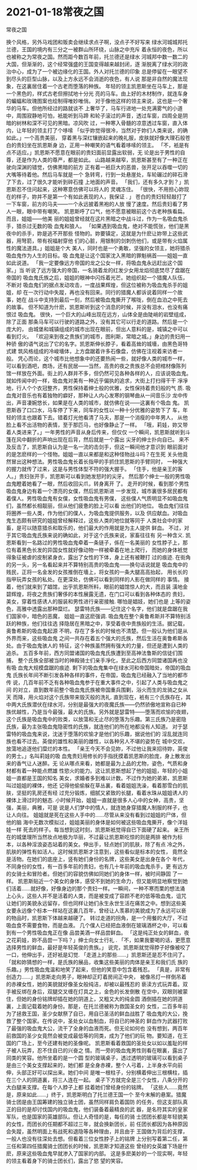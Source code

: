 # 2021-01-18常夜之国



常夜之国



换个风格，另外马戏团和贩卖会继续求点子啊，没点子不好写来
绿水河城城邦托兰德，王国的境内有三分之一被群山所环绕，山脉之中充斥
着永恒的夜色，所以也被称之为常夜之国。然而距今数百年前，托兰德还是绿水
河城邦中数一数二的大国，但渐渐的，这个经常强盛的王国变得越来越封闭，逐
渐脱离了绿水河的政治中心，成为了一个被边缘化的王国。外人对托兰德的印象
总是停留在一眼望不到尽头的巨型山脉，以及上方永远不会消逝的夜色，有人说
那是非自然的魔法现象，在这裏居住着一个古老而堕落的种族。
年轻的领主凯恩斯坐在马车上，那是一个黑色的，样式古老但擦拭地十分光
亮的马车。由上好的木材制作，就连车身的蝙蝠和玫瑰图案也绘制得唯妙唯俏。
对于像他这样的领主来说，这也是一个奢华的马车。但他所经过的路就谈不
上奢华了，马车行进地一处充满雾气的小道中，周围寂静地可怕，衹能听到马蹄
和轮子滚过的声音，透过车窗，四周全是阴暗的树林和深不可见的黑暗。凉风吹
过，一种寒入骨髓的凉意透过车窗，直入体内，让年轻的领主打了个哆嗦
「似乎妳觉得很冷，当然对于妳们人类来说，的确如此。」一个高贵美丽，
穿着黑与深红镶嵌起来的晚礼服，皮肤就好像大理石般苍白的贵妇坐在凯恩斯身
边，正用一种嘲笑的语气看着哆嗦的领主。
「不，衹是有点不适应。」凯恩斯不愿意在眼前的贵妇面前显露出软弱，无
论是出于男性的自尊，还是作为人类的尊严，都是如此。
山路越来越窄，凯恩斯甚至有了一种正在驶向深渊的错觉，仿佛黑暗的前方
正有着一衹巨大的恶兽，张开足以吞噬一切的大嘴等待着他。然后马车就是一个
急转弯，行到一处悬崖处，车轮碾过的碎石滑了下去，过了很久才能听到碎石撞
上地面的声音。
「我们，还有多久才到？」凯恩斯忍不住问起来，这种寒意仿佛可以将人的
灵魂冻住。
「很快，不用担心妳现在的样子，妳并不是第一个有如此表现的人，我保证
. 」
苍白的贵妇轻轻敲打了一下车窗，前方的马夫——一个永远披着黑袍的人放
慢了速度。然后贵妇看了男人一眼，眼中带有嘲笑。
凯恩斯呼了口气，他不愿意被眼前这个古老种族看扁。而且，姐姐——他美
丽的姐姐曾经就在这片黑暗之中战斗过，作为一名吸血鬼杀手，猎杀过无数的吸
血鬼和狼人。
「如果遇到吸血鬼，绝对不能慌张，他们是黑夜中的杀手，妳是逃不开那些
怪物的。妳要镇定，这就是为什麽让妳带上这些武器，用弩箭，带有祝福射穿他
们的心脏，用银制的剑刺伤他们，或是带有火焰属性的魔法道具。」姐姐是个大
美人，同时也是一个勇敢，坚强的女领主，她将猎杀吸血鬼作为人生的目标。吸
血鬼是让这个国家沈入黑暗的罪魁祸首——姐姐一直如此说道。
「我一定要像远方帝国的龙之公女一样，将吸血鬼永远赶出这个国家。」当
听说了远方强大的帝国，一名骑着龙的红发少女用龙焰彻底焚尽了盘踞在帝国的
吸血鬼氏族之后，姐姐的眼神中闪烁着光芒。她组织起一个猎魔人队伍，不断对
吸血鬼们的据点发动攻击，一度战果辉煌，但这位被称为吸血鬼杀手的姐姐，却
在一次行动中失蹤，再也没有回来。同行的猎魔人都诉说着同样一个故事，她在
战斗中支持到最后一刻，然后被吸血鬼撕开了喉咙，倒在血泊之中死去的故事。
但不知道为什麽，凯恩斯听到这个消息的时候，并没有泪水，也没有痛恨过
吸血鬼。
很快，一个巨大的山峰出现在远方，山体全是由陡峭的岩壁组成，除了正面
那条马车可以行驶的道路之外，没有其它可以行走的道路。然后是一个庞大的，
由城堡和城镇组成的城市出现在眼前，但出人意料的是，城镇之中可以看到灯火。
「欢迎来到夜之贵族们的城市，图利斯，常暗之城。」身边的贵妇用一种骄
傲的语气说出了它的名字。凯恩斯伸长脖子，看着高耸的城墻，由黑色哥特式建
筑风格组成的冷峻墻体，上方盘踞着许多石像盘，仿佛在注视着来访者一般。
凭心而论，这个城市比他想象中的还要热闹一些，就好像人类的城市一样，
可以看到酒吧，商场，还有民居——当然，高贵的夜之贵族总不会把棺材像陈列
馆一样放在外面。街上的人群并不多，但仍然可见各种各样的人，应该说吸血鬼。
就如传闻中的一样，吸血鬼对美有一种近乎偏执的追求，大街上打扫得干干
凈凈地，行人个个衣冠整齐，男性保持着绅士般的优雅，女性保持着贵妇般的气
质. 吸血鬼对音乐也有着独物的癖好，那种让人内心发寒的钢琴曲从一间音乐沙
龙中传出，声音凄婉悠长，如果是在人类的城市，就仿佛在说——这裏有个吸血
鬼。
凯恩斯吞了口口水，马车停了下来，同车的女性以一种十分优雅的姿势下了
车，年轻的领主也跟着下去。错着灯光他看清了马夫，那是一个消瘦的中年男人，
从他脸上看不出活物的表情，至于那匹马，也好像静止了一样。
「哦，莉娃，妳又带着人类进来了。」一年男性的声音从身后传来，但仅仅
一个瞬间，凯恩斯就听到斗篷在风中翻折的声响出现在后背，然后就是一个露出
尖牙的绅士扑向自已。
来不及反击了，凯恩斯自认为是一名一流的击剑手，但这一瞬间他才意识到
眼前面对的是怎麽样的一个怪物。姐姐一直以来都是和这种怪物战斗吗？在生死
关头他竟然冒出这种想法。男性吸血鬼长着长指甲的手抓住凯恩斯的手臂同时，
一种强大的握力就传了过来，这是与男性体型不符的强大握手。
「住手，他是亲王的客人。」贵妇张开手，凯恩斯可以看到她发怒时的尖牙。
然后那个绅士一般的男性吸血鬼瞪着她看了一眼，然后收回尖爪，转身离开
了。
走开的时候，看到那个男性吸血鬼身边有着一个漂亮的女僕，然后凯恩斯进
一步发现，城市裏很多居民都有着僕人。男性吸血鬼有女僕，女性吸血鬼有男僕，
这些僕人气质明显不如吸血鬼们，虽然都长相靓丽，但从他们疲惫的脸上可以看
出他们的地位。
吸血鬼们往往将圈养一些人类，作为他们的僕人，为吸血鬼提供服务，以及
供应献血。对吸血鬼生态颇有研究的姐姐曾经解释过，这些人类的地位就等同于
人类社会中的家畜，是可以随意猎杀和取乐的，他们最大的作用就是为主人提供
鲜血。
不过，对于其它吸血鬼氏族来说的确如此，对于这个氏族来说，家畜往往有
另一种含义. 凯恩斯看到一名路过的男性吸血鬼牵着一条链子，係在一名美丽的
女性脖子上，那位有着黑色长发的异国女性就好像动物一样被牵着在地上爬行，
而她的身体衹觉得象征被虐的皮制紧身衣，露出了女性的下体，身上还有被鞭打
过的痕迹.
在街角的另一头，另一名看起来并不算特别高贵的吸血鬼——换句话说就是
吸血鬼中的贱民，正将一名金发的女孩推倒在墻上，将女孩的一条大腿高高抬起，
用长长的指甲玩弄女孩的私处。在更深处，仿佛可以看到同样的人影在做同样的
事情。
接着，他们就来到了娼馆，出乎凯恩斯所料，眼前的娼馆惊人的大，而且装
潢地金碧辉煌，将夜之贵族们奢侈的本性展露无遗，在门口可以看到各种体态的
贵妇，美女，穿着性感诱人的服装和男性进行亲密接触. 哪怕是娼妓，她们也是
上等的姿色，高雅中透露出那种糜烂。
瑟雷特氏族——记住这个名字，他们就是盘踞在我们国家中，暗色的恶魔，
姐姐一直这麽强调. 吸血鬼在整个奥鲁希斯并不算特别活跃的种族，他们往往选
择隐居在黑暗之中，享受着夜中贵族般的生活。据记载，奥鲁希斯的吸血鬼起源
不明，存在了多长的时候也不清楚。但一般认为他们是从外界而来，这些吸血鬼
之间一共存在着五个强大的氏族，然后生活在奥鲁希斯各处。由于吸血鬼骇人的
特征，这个种族虽然拥有强大的力量，但还是遭到人类的追杀。
五百多年前，西方同盟诸国的吸血鬼氏族遭到至高神法鲁斯的信徒们围捕，
整个氏族全部被当时的神殿骑士们亲手凈化，至此之后西方同盟诸国再也没有吸
血鬼大规模盘踞的痕迹. 剩下的吸血鬼集中在绿水河和帝国暗处，帝国的吸血鬼
氏族长年间不断引发各种各样的事件，在帝国，吸血鬼已经融入了当地的都市传
说，几百年前不乏有各种吸血鬼参于在重大事件之中，引起了人类与吸血鬼之间
的对立，直到数年前整个吸血鬼氏族被帝国重兵围剿，浴火而生的龙骑之女从天
而降，用火焰对这个氏族带来毁灭般的洗礼. 直到现在，衹有三个氏族存在，其
中两大氏族潜伏在绿水河，分别是最强大的夜魔氏族——仍然骄傲地宣称自已种
族优越性，乃是当今最强，最大的氏族。另外就是瑟雷特——堕落而欢愉的夜翅，
这个氏族是吸血鬼中的败类，以放蕩和无止尽的堕落为乐趣。第三氏族乃是密隐
氏族，最为主张吸血鬼隐密性的氏族，就连他们的所在地都没有人知道。
对于瑟雷特的吸血鬼来说，沈迷于堕落的欢愉才是他们的乐趣，据说他们的
淫乱就连同族也看不过去。英俊的雄性和美丽的雌性，以各种另人不堪的姿势在
城中交欢，放蕩地追逐他们糜烂的本性。
「亲王今天不会见妳，不过他让我来招待妳，英俊的男士。」名叫莉娃的吸
血鬼贵妇用修长的手指抚摸着凯恩斯的脸庞，身上散发出来的香气让人迷醉。无
论从哪点来看，她都是最为上品的尤物，姿色，气质和身材都有着一种能点燃雄
性慾火的能力。这让凯恩斯想起了他的姐姐，年轻的小姐姐一直都是王国的知名
美女，求婚者多到难以计数。不过作为她的弟弟，凯恩斯叫过姐姐的裸体，他还
记得他偷偷躲在草丛裏，看着姐姐洗澡，看着那雪白的肌肤，坚挺的乳房还有经
过充分锻炼，细腻又紧致的长腿，看着水珠从姐姐诱人的裸体上滑过时的魅态.
小时候开始，姐姐一直就是很多人心中的女神，高贵，坚强，美丽，典雅，可是
说是人们梦中的情人，就连她身穿猎魔人制服的样子，也让人向往。
姐姐就是死在这些人手中的……尽管从来没有看到过姐姐的尸体，但他的脑
海中无数次模拟过，姐姐美丽的身体是如何被这些吸血鬼撕开，像个洋娃娃一样
死去的样子。每当想到这时刻，凯恩斯衹觉得自已下面硬了起来。
亲王所在的城堡理所当然妆点地极为华丽，不过最让凯恩斯吃惊的则是两排
被作为标本，以各种淫浪姿态站着的美女。伸出手，轻点她们的肌肤，除了有点
冷之外，肌肤的弹性有如活人。这时候凯恩斯才注意到，这些看似是标本的女性，
竟然全是活物。在她们的底座上，竖有她们身份的名牌，这些美女是出身在各个
年代，不同身份的女性，有一百多年前的贵妇，也有几十年前的吸血鬼杀手，更
有远方的女骑士和冒险者。但她们的容貌仿佛如同她们的身体一样，被时间静固
了一样。
凯恩斯贴近一个美女的身体，感受不到她的生命力，但又能明显地察觉到她
们活着……就好像，好像身边的那个贵妇一样。一瞬间，一种不寒而栗的想法涌
上心头，这些人并不是活着的人类，而是被变成了容颜不老的低等吸血鬼，诅咒
让她们的美貌永远留存，但也同样让她们永生永世生活在痛苦之中。想到这些美
女要永远像个标本一样站在这裏几百年，曾经让人羡慕的美貌成为了永远可以亵
的物品时，凯恩斯下体越来越硬了。
转过走道的拐角，是一个用餐的大厅，不过吸血食不需要食物，而是血液。
几个僕人已经把血液倒在玻璃酒杯之中，可以看到有一个男性吸血鬼正在像
品尝美酒一样品尝鲜血。
「这是纯正处女的鲜血，夜之花莉娃，妳不品尝一下吗？」绅士向女士行礼
.
「不，如果我要喝的话，更愿意选择男性的鲜血，最好是年轻英俊的贵族。」
说完，凯恩斯就觉得脖子好像被咬了一口，他伸出手，还好衹是幻觉.
「走道上的那些……」凯恩斯还是忍不住问了。
「就和妳猜想的一样，是氏族的展品，收集这些美丽的肉体是亲王和我们氏
族的乐趣。」男性吸血鬼温和地笑了起来，但他的笑意中包含着残忍。
「真是，非常有创造力……」凯恩斯走向男子，眼神却正盯着房间正中央，
被像吊灯一样倒吊着的赤裸女性，她的美貌就好像圣女般纯洁，却被以最残忍的
亵渎方式玩弄着。双手被反绑在身后，双腿交叉缠在灯具之上，金色的长发倒散
在空中，双眼则被蒙住，但她的身份铭牌却插在她的阴道上，又粗又大的纯金圆
酒倒插在她的阴道裏，上面记载着她的身份。那是，在托兰德被称为救国圣女的
女性，二百多年前为了拯救王国，圣少女献祭了自已，用自已圣洁的鲜血战胜了
吸血鬼的大公，挽救了整个国家。在传说中，圣处女以血制血，将自已的神圣的
鲜血作为武器打败了最强的吸血鬼大公，流干了全身的血液而死。但无论如何也
没有想到，两百年前救国的圣少女竟然会被变成最低等的同类，成为了他们的玩
物。要知道，在王国的广场上，至今还建有她的圣像呢。
凯恩斯看着救国的圣处女以如以羞耻的样子被人玩弄，忍不住自已的兴奋之
情。而一旁的吸血鬼男性则看在眼裏，露出了同类的笑容。他所坐着的是一个圆
型的玻璃桌子，透过透明的玻璃可以看到桌子是由三个美女支撑起来的，她们都
是全身赤裸，整个人弓着，上半身水平向前伸，头部正好可以探出来。她们中间
是唯一根柱子，分别横着伸出三根横柱，插在三个人的阴道裏，将三人连在一起。
桌子下方就完全是三个女性，八条分开的大白腿来支撑。在每个人脖子上都
挂着她们曾经身份的铭牌。
「这些人……竟然是，原来如此……」终于，凯恩斯明白了托兰德王国一个
至今末解的悬案。猎魔骑士团是由王国筹建的独立骑士团，虽然同样肩负着国防
的任务，但这支部队真正的目的是却讨伐国内的吸血鬼，他们装备着最精良的武
器，是名符其实的皇家军队，也是国家的英雄部队。但让人奇怪的是，每任的骑
士团团长都是年轻貌美的女性，而团长的任期都不超过三年，就会换新团长，前
任团长都因为各种原因会失蹤，虽然明面上有战死和退隐等各种理由，并且由于
王国做为背后的支撑，一般人也没有往深处去想。但看着三位女性脖子上的铭牌
上分别写着第二任，第三任和第四任猎魔骑士团团长的时候，凯恩斯才知道这些
曾经的女英雄下场是什麽，原来这些吸血鬼早就渗入了国家的内部。
这是多麽美妙的一个现实啊，年轻的领主看着身下的骑士团长们，露出了慾
望的笑容。


